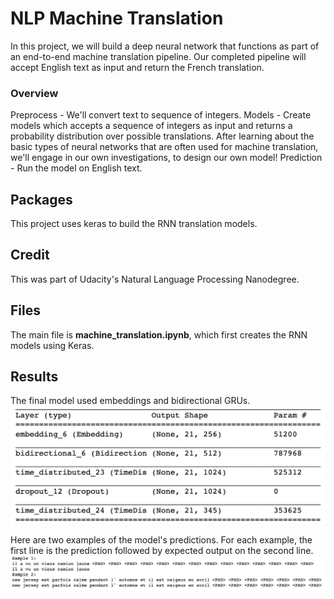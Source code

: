 # NLP Machine Translation

In this project, we will build a deep neural network that functions as part of an end-to-end machine translation pipeline. Our completed pipeline will accept English text as input and return the French translation.

### Overview

Preprocess - We'll convert text to sequence of integers.
Models - Create models which accepts a sequence of integers as input and returns a probability distribution over possible translations. After learning about the basic types of neural networks that are often used for machine translation, we'll engage in our own investigations, to design our own model!
Prediction - Run the model on English text.

## Packages

This project uses keras to build the RNN translation models.

## Credit

This was part of Udacity's Natural Language Processing Nanodegree.

## Files

The main file is **machine_translation.ipynb**, which first creates the RNN models using Keras.

## Results

The final model used embeddings and bidirectional GRUs.
![Final Model](images/final_model_summary.png "Final Model")

Here are two examples of the model's predictions. For each example, the first line is the prediction followed by expected output on the second line.
![Model Results](images/model_results.png "Model Results")
